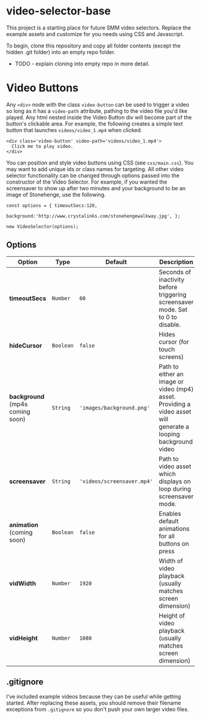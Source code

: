 # video-selector-base

This project is a starting place for future SMM video selectors. Replace the example assets and customize for you needs using CSS and Javascript.

To begin, clone this repository and copy all folder contents (except the hidden .git folder) into an empty repo folder.
* TODO - explain cloning into empty repo in more detail.

# Video Buttons
Any `<div>` node with the class `video-button` can be used to trigger a video so long as it has a `video-path` attribute, pathing to the video file you'd like played. Any html nested inside the Video Button div will become part of the button's clickable area.
For example, the following creates a simple text button that launches `videos/video_1.mp4` when clicked.
```
<div class='video-button' video-path='videos/video_1.mp4'>
  Click me to play video.
</div>
```

You can position and style video buttons using CSS (see `css/main.css`). You may want to add unique ids or class names for targeting. All other video selector functionality can be changed through options passed into the constructor of the Video Selector.
For example, if you wanted the screensaver to show up after two minutes and your background to be an image of Stonehenge, use the following.
```
const options = { timeoutSecs:120,
                  background:'http://www.crystalinks.com/stonehengewalkway.jpg', };

new VideoSelector(options);
```


## Options

| Option            | Type                | Default | Description                                                           |
|-------------------|---------------------|---------|-----------------------------------------------------------------------|
| **timeoutSecs**   | `Number`            | `60`    | Seconds of inactivity before triggering screensaver mode. Set to 0 to disable.        |
| **hideCursor**    | `Boolean`           | `false`  | Hides cursor (for touch screens)                                      |
| **background** (mp4s coming soon)    | `String`            | `'images/background.png'`  | Path to either an image or video (mp4) asset. Providing a video asset will generate a looping background video                  |
| **screensaver**   | `String`            | `'videos/screensaver.mp4'` | Path to video asset which displays on loop during screensaver mode.                                              |
| **animation** (coming soon)          | `Boolean`           | `false`                     | Enables default animations for all buttons on press                       |
| **vidWidth**   | `Number`            | `1920`    | Width of video playback (usually matches screen dimension)        |
| **vidHeight**  | `Number`            | `1080`    | Height of video playback (usually matches screen dimension)     |



## .gitignore
I've included example videos because they can be useful while getting started. After replacing these assets, you should remove their filename exceptions from `.gitignore` so you don't push your own larger video files.
